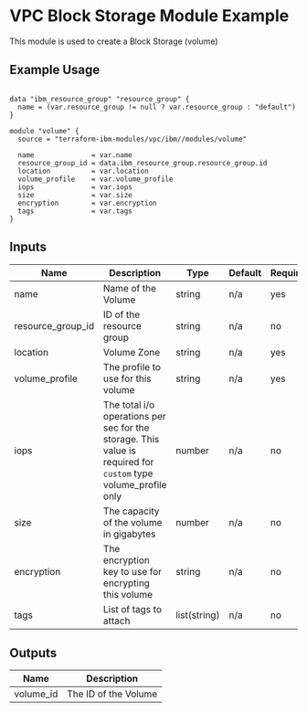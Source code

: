 # VPC Block Storage Module Example

This module is used to create a Block Storage (volume)

## Example Usage
```

data "ibm_resource_group" "resource_group" {
  name = (var.resource_group != null ? var.resource_group : "default")
}

module "volume" {
  source = "terraform-ibm-modules/vpc/ibm//modules/volume"

  name              = var.name
  resource_group_id = data.ibm_resource_group.resource_group.id
  location          = var.location
  volume_profile    = var.volume_profile
  iops              = var.iops
  size              = var.size
  encryption        = var.encryption
  tags              = var.tags
}
```

<!-- BEGINNING OF PRE-COMMIT-TERRAFORM DOCS HOOK -->

## Inputs

| Name                              | Description                                           | Type   | Default | Required |
|-----------------------------------|-------------------------------------------------------|--------|---------|----------|
| name | Name of the Volume | string | n/a | yes |
| resource\_group\_id | ID of the resource group | string | n/a | no |
| location | Volume Zone | string | n/a | yes |
| volume\_profile | The profile to use for this volume | string | n/a | yes |
| iops | The total i/o operations per sec for the storage. This value is required for `custom` type volume_profile only | number | n/a | no |
| size | The capacity of the volume in gigabytes | number | n/a | no |
| encryption | The encryption key to use for encrypting this volume | string | n/a | no |
| tags | List of tags to attach  | list(string) | n/a | no |

## Outputs

| Name | Description |
|------|-------------|
| volume\_id | The ID of the Volume |

<!-- END OF PRE-COMMIT-TERRAFORM DOCS HOOK -->
